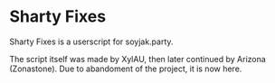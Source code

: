 # Sharty Fixes
Sharty Fixes is a userscript for soyjak.party.

The script itself was made by XylAU, then later continued by Arizona (Zonastone). Due to abandoment of the project, it is now here.
